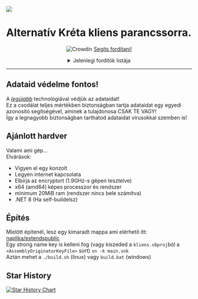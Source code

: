 <img src="https://github.com/naplika/kliens/assets/82440273/1770c2f5-8196-4c0e-80c3-abcf9933d2e0">


<h1>Alternatív Kréta kliens parancssorra.</h1>

<div style="text-align: center">

![Crowdin](https://badges.crowdin.net/naplika/localized.svg)
[Segíts fordítani!](https://i18n.naplika.mnus.hu/)<br>

<details>
    <summary>Jelenlegi fordítók listája</summary>
<ul>
    <li><a href="https://github.com/Zan1456">Zan</a></li>
</ul>
</details>

</div>



<hr>

<h2>Adataid védelme fontos!</h2>

A [*legújabb*](https://github.com/Delta-Trolling-Technologies/FuckMyBytes) technológiával védjük az adataidat!<br>
Ez a csodálat teljes mértékben biztonságban tartja adataidat egy egyedi azonosító segítségével, aminek a tulajdonosa CSAK TE VAGY!<br>
Így a legnagyobb biztonságban tarthatod adataidat vírusokkal szemben is!

<h2>Ajánlott hardver</h2>

Valami ami gép...<br>
Elvárások:
- Vigyen el egy konzolt
- Legyen internet kapcsolata
- Elbírja az encryptort (1.9GHz-s gépen tesztelve)
- x64 (amd64) képes processzor és rendszer
- minimum 20MiB ram (rendszer nincs bele számítva)
- .NET 8 (Ha self-buildelsz)

<h2>Építés</h2>

Mielött építenél, lesz egy kimaradt mappa ami elérhető itt: [naplika/extendspublic](https://github.com/naplika/extendspublic)<br>
Egy strong name key is kelleni fog (vagy kiszeded a `kliens.vbproj`ból a `<AssemblyOriginatorKeyFile>` sort) `sn -k main.snk`<br>
Aztán mehet a `./build.sh` (linux) vagy `build.bat` (windows)

## Star History

<a href="https://star-history.com/#naplika/kliens&Timeline">
 <picture>
   <source media="(prefers-color-scheme: dark)" srcset="https://api.star-history.com/svg?repos=naplika/kliens&type=Timeline&theme=dark" />
   <source media="(prefers-color-scheme: light)" srcset="https://api.star-history.com/svg?repos=naplika/kliens&type=Timeline" />
   <img alt="Star History Chart" src="https://api.star-history.com/svg?repos=naplika/kliens&type=Timeline" />
 </picture>
</a>
